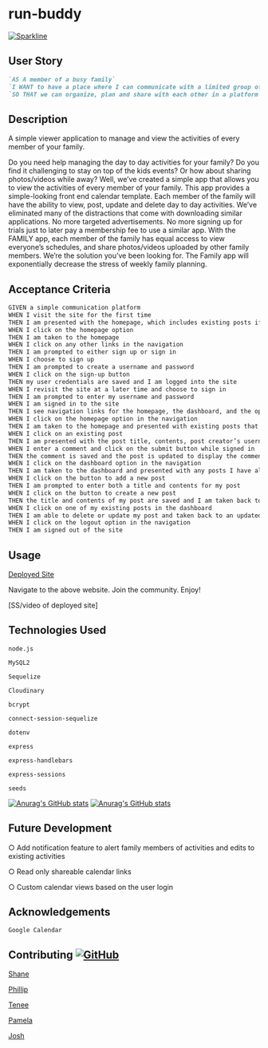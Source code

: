 # run-buddy

[![Sparkline](https://stars.medv.io/Naereen/badges.svg)](https://stars.medv.io/Naereen/badges)

## User Story
```md
`AS A member of a busy family`
`I WANT to have a place where I can communicate with a limited group of people`
`SO THAT we can organize, plan and share with each other in a platform with limited distractions`
```

## Description
A simple viewer application to manage and view the activities of every member of your family. 

Do you need help managing the day to day activities for your family? Do you find it challenging to stay on top of
the kids events? Or how about sharing photos/videos while away? Well, we’ve created a simple app that allows
you to view the activities of every member of your family. This app provides a simple-looking front end calendar
template. Each member of the family will have the ability to view, post, update and delete day to day activities.
We’ve eliminated many of the distractions that come with downloading similar applications. No more targeted
advertisements. No more signing up for trials just to later pay a membership fee to use a similar app. With the
FAMILY app, each member of the family has equal access to view everyone’s schedules, and share
photos/videos uploaded by other family members. We’re the solution you’ve been looking for. The Family app
will exponentially decrease the stress of weekly family planning.

## Acceptance Criteria
```md
GIVEN a simple communication platform
WHEN I visit the site for the first time
THEN I am presented with the homepage, which includes existing posts if any have been posted; navigation links for the homepage and the dashboard; and the option to log in
WHEN I click on the homepage option
THEN I am taken to the homepage
WHEN I click on any other links in the navigation
THEN I am prompted to either sign up or sign in
WHEN I choose to sign up
THEN I am prompted to create a username and password
WHEN I click on the sign-up button
THEN my user credentials are saved and I am logged into the site
WHEN I revisit the site at a later time and choose to sign in
THEN I am prompted to enter my username and password
WHEN I am signed in to the site
THEN I see navigation links for the homepage, the dashboard, and the option to log out
WHEN I click on the homepage option in the navigation
THEN I am taken to the homepage and presented with existing posts that include the post title and the date created
WHEN I click on an existing post
THEN I am presented with the post title, contents, post creator’s username, and date created for that post and have the option to leave a comment
WHEN I enter a comment and click on the submit button while signed in
THEN the comment is saved and the post is updated to display the comment, the comment creator’s username, and the date created
WHEN I click on the dashboard option in the navigation
THEN I am taken to the dashboard and presented with any posts I have already created and the option to add a new post
WHEN I click on the button to add a new post
THEN I am prompted to enter both a title and contents for my post
WHEN I click on the button to create a new post
THEN the title and contents of my post are saved and I am taken back to an updated dashboard with my new post
WHEN I click on one of my existing posts in the dashboard
THEN I am able to delete or update my post and taken back to an updated dashboard
WHEN I click on the logout option in the navigation
THEN I am signed out of the site
```


## Usage
[Deployed Site](heroku-link)

Navigate to the above website. Join the community. Enjoy!

[SS/video of deployed site]


## Technologies Used
`node.js`

`MySQL2`

`Sequelize`

`Cloudinary`

`bcrypt`

`connect-session-sequelize`

`dotenv`

`express`

`express-handlebars`

`express-sessions`

`seeds`

[![Anurag's GitHub stats](https://github-readme-stats.vercel.app/api?username=pamelac21&theme=midnight-purple)](https://github.com/anuraghazra/github-readme-stats)
[![Anurag's GitHub stats](https://github-readme-stats.vercel.app/api?username=pamelac21&theme=radical&repo=github-readme-stats)](https://github.com/anuraghazra/github-readme-stats)


## Future Development
○ Add notification feature to alert family members of activities and edits to existing activities

○ Read only shareable calendar links

○ Custom calendar views based on the user login

## Acknowledgements
`Google Calendar`


## Contributing [![GitHub](https://badgen.net/badge/icon/github?icon=github&label)](https://github.com)
[Shane](https://github.com/spurgason)

[Phillip](https://github.com/cltmedicman)

[Tenee](https://github.com/trswork)

[Pamela](https://github.com/pamelac21)

[Josh](https://github.com/mcswajl)


